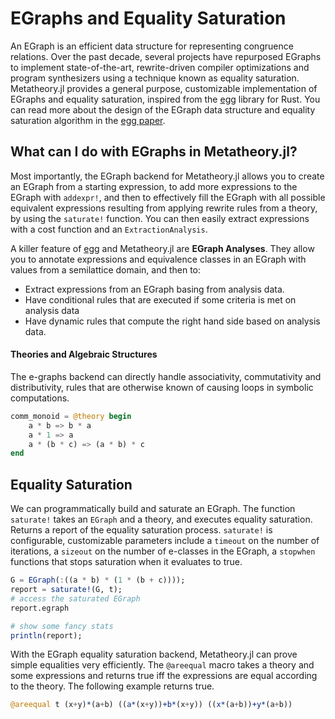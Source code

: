 # EGraphs and Equality Saturation


An EGraph is an efficient data structure for representing congruence relations.
Over the past decade, several projects have repurposed EGraphs to implement state-of-the-art, rewrite-driven compiler optimizations and program synthesizers using a technique known as equality saturation.
Metatheory.jl provides a general purpose, customizable implementation of EGraphs and equality saturation, inspired from the [egg](https://egraphs-good.github.io/) library for Rust. You can read more about the design
of the EGraph data structure and equality saturation algorithm in the
[egg paper](https://dl.acm.org/doi/pdf/10.1145/3434304).

## What can I do with EGraphs in Metatheory.jl?

Most importantly, the EGraph backend for Metatheory.jl allows
you to create an EGraph from a starting expression, to add more expressions to the EGraph with `addexpr!`, and then to effectively fill the EGraph with all possible equivalent expressions resulting from applying rewrite rules from a theory, by using the `saturate!` function. You can then easily
extract expressions with a cost function and an `ExtractionAnalysis`.

A killer feature of [egg](https://egraphs-good.github.io/) and Metatheory.jl
are **EGraph Analyses**. They allow you to annotate expressions and equivalence classes in an EGraph with values from a semilattice domain, and then to:
* Extract expressions from an EGraph basing from analysis data.
* Have conditional rules that are executed if some criteria is met on analysis data
* Have dynamic rules that compute the right hand side based on analysis data.


#### Theories and Algebraic Structures
The e-graphs backend can directly handle associativity,
commutativity and distributivity, rules that are
otherwise known of causing loops in symbolic computations.

```julia
comm_monoid = @theory begin
    a * b => b * a
    a * 1 => a
    a * (b * c) => (a * b) * c
end
```

## Equality Saturation

We can programmatically build and saturate an EGraph.
The function `saturate!` takes an `EGraph` and a theory, and executes
equality saturation. Returns a report
of the equality saturation process.
`saturate!` is configurable, customizable parameters include
a `timeout` on the number of iterations, a `sizeout` on the number of e-classes in the EGraph, a `stopwhen` functions that stops saturation when it evaluates to true.
```julia
G = EGraph(:((a * b) * (1 * (b + c))));
report = saturate!(G, t);
# access the saturated EGraph
report.egraph

# show some fancy stats
println(report);

```

With the EGraph equality saturation backend, Metatheory.jl can prove simple equalities very efficiently. The `@areequal` macro takes a theory and some
expressions and returns true iff the expressions are equal
according to the theory. The following example returns true.
```julia
@areequal t (x+y)*(a+b) ((a*(x+y))+b*(x+y)) ((x*(a+b))+y*(a+b))
```
